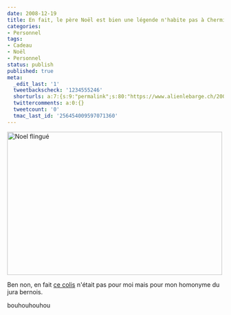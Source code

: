 ```yaml
---
date: 2008-12-19
title: En fait, le père Noël est bien une légende n'habite pas à Chermignon
categories:
- Personnel
tags:
- Cadeau
- Noël
- Personnel
status: publish
published: true
meta:
  _edit_last: '1'
  tweetbackscheck: '1234555246'
  shorturls: a:7:{s:9:"permalink";s:80:"https://www.alienlebarge.ch/2008/12/19/en-fait-le-pere-noel-est-bien-une-legende/";s:7:"tinyurl";s:25:"https://tinyurl.com/ct962a";s:4:"isgd";s:17:"https://is.gd/ikhI";s:5:"bitly";s:18:"https://bit.ly/AvAf";s:5:"snipr";s:22:"https://snipr.com/b9xwy";s:5:"snurl";s:22:"https://snurl.com/b9xwy";s:7:"snipurl";s:24:"https://snipurl.com/b9xwy";}
  twittercomments: a:0:{}
  tweetcount: '0'
  tmac_last_id: '256454009597071360'
---
```

<img class="alignnone size-full wp-image-913" title="Noel flingué" src="https://dlgjp9x71cipk.cloudfront.net/2008/12/noelflingue.png" alt="Noel flingué" width="500" height="333" />

Ben non, en fait <a href="https://www.alienlebarge.ch/2008/12/18/le-pere-noel-existe/">ce colis</a> n'était pas pour moi mais pour mon homonyme du jura bernois.

bouhouhouhou
